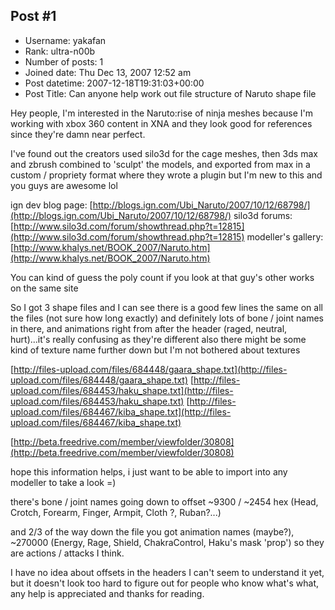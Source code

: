 ## Post #1
- Username: yakafan
- Rank: ultra-n00b
- Number of posts: 1
- Joined date: Thu Dec 13, 2007 12:52 am
- Post datetime: 2007-12-18T19:31:03+00:00
- Post Title: Can anyone help work out file structure of Naruto shape file

Hey people, I'm interested in the Naruto:rise of ninja meshes because I'm working with xbox 360 content in XNA and they look good for references since they're damn near perfect.

I've found out the creators used silo3d for the cage meshes, then 3ds max and zbrush combined to 'sculpt' the models, and exported from max in a custom / propriety format where they wrote a plugin but I'm new to this and you guys are awesome lol  

ign dev blog page: [http://blogs.ign.com/Ubi_Naruto/2007/10/12/68798/](http://blogs.ign.com/Ubi_Naruto/2007/10/12/68798/)
silo3d forums: [http://www.silo3d.com/forum/showthread.php?t=12815](http://www.silo3d.com/forum/showthread.php?t=12815)
modeller's gallery: [http://www.khalys.net/BOOK_2007/Naruto.htm](http://www.khalys.net/BOOK_2007/Naruto.htm)

You can kind of guess the poly count if you look at that guy's other works on the same site  

So I got 3 shape files and I can see there is a good few lines the same on all the files (not sure how long exactly) and definitely lots of bone / joint names in there, and animations right from after the header (raged, neutral, hurt)...it's really confusing as they're different    also there might be some kind of texture name further down but I'm not bothered about textures  

[http://files-upload.com/files/684448/gaara_shape.txt](http://files-upload.com/files/684448/gaara_shape.txt)
[http://files-upload.com/files/684453/haku_shape.txt](http://files-upload.com/files/684453/haku_shape.txt)
[http://files-upload.com/files/684467/kiba_shape.txt](http://files-upload.com/files/684467/kiba_shape.txt)

[http://beta.freedrive.com/member/viewfolder/30808](http://beta.freedrive.com/member/viewfolder/30808)

hope this information helps, i just want to be able to import into any modeller to take a look =) 

there's bone / joint names going down to offset ~9300 / ~2454 hex
(Head, Crotch, Forearm, Finger, Armpit, Cloth ?, Ruban?...)

and 2/3 of the way down the file you got animation names (maybe?), ~270000
(Energy, Rage, Shield, ChakraControl, Haku's mask 'prop')
so they are actions / attacks I think.

I have no idea about offsets in the headers I can't seem to understand it yet, but it doesn't look too hard to figure out for people who know what's what, any help is appreciated and thanks for reading.
